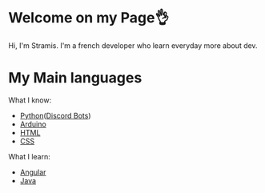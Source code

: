 # Welcome on my Page👌
Hi, I'm Stramis. I'm a french developer who learn everyday more about dev.
# My Main languages
What I know:
* [Python](python.org)([Discord Bots](https://discordpy.readthedocs.io/en/stable/))
* [Arduino](arduino.org)
* [HTML](https://developer.mozilla.org/fr/docs/Web/HTML)
* [CSS](https://developer.mozilla.org/fr/docs/Web/CSS)

What I learn:
* [Angular](angular.io)
* [Java](java.com)
